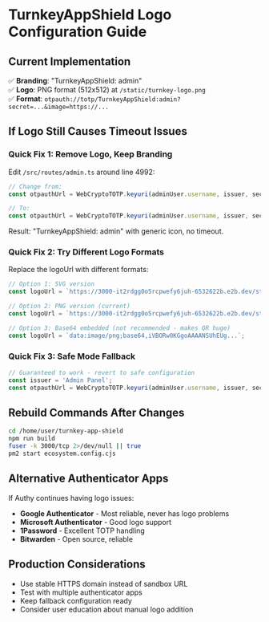 # TurnkeyAppShield Logo Configuration Guide

## Current Implementation
✅ **Branding**: "TurnkeyAppShield: admin"  
✅ **Logo**: PNG format (512x512) at `/static/turnkey-logo.png`  
✅ **Format**: `otpauth://totp/TurnkeyAppShield:admin?secret=...&image=https://...`  

## If Logo Still Causes Timeout Issues

### Quick Fix 1: Remove Logo, Keep Branding
Edit `/src/routes/admin.ts` around line 4992:

```typescript
// Change from:
const otpauthUrl = WebCryptoTOTP.keyuri(adminUser.username, issuer, secret, logoUrl);

// To:
const otpauthUrl = WebCryptoTOTP.keyuri(adminUser.username, issuer, secret);
```

Result: "TurnkeyAppShield: admin" with generic icon, no timeout.

### Quick Fix 2: Try Different Logo Formats
Replace the logoUrl with different formats:

```typescript
// Option 1: SVG version
const logoUrl = `https://3000-it2rdgg0o5rcpwefy6juh-6532622b.e2b.dev/static/turnkey-logo-v2.svg`;

// Option 2: PNG version (current)
const logoUrl = `https://3000-it2rdgg0o5rcpwefy6juh-6532622b.e2b.dev/static/turnkey-logo.png`;

// Option 3: Base64 embedded (not recommended - makes QR huge)
const logoUrl = `data:image/png;base64,iVBORw0KGgoAAAANSUhEUg...`;
```

### Quick Fix 3: Safe Mode Fallback
```typescript
// Guaranteed to work - revert to safe configuration
const issuer = 'Admin Panel';
const otpauthUrl = WebCryptoTOTP.keyuri(adminUser.username, issuer, secret);
```

## Rebuild Commands After Changes
```bash
cd /home/user/turnkey-app-shield
npm run build
fuser -k 3000/tcp 2>/dev/null || true
pm2 start ecosystem.config.cjs
```

## Alternative Authenticator Apps
If Authy continues having logo issues:
- **Google Authenticator** - Most reliable, never has logo problems
- **Microsoft Authenticator** - Good logo support
- **1Password** - Excellent TOTP handling
- **Bitwarden** - Open source, reliable

## Production Considerations
- Use stable HTTPS domain instead of sandbox URL
- Test with multiple authenticator apps
- Keep fallback configuration ready
- Consider user education about manual logo addition